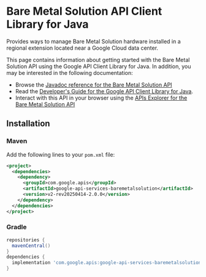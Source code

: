 # Bare Metal Solution API Client Library for Java

Provides ways to manage Bare Metal Solution hardware installed in a regional extension located near a Google Cloud data center.

This page contains information about getting started with the Bare Metal Solution API
using the Google API Client Library for Java. In addition, you may be interested
in the following documentation:

* Browse the [Javadoc reference for the Bare Metal Solution API][javadoc]
* Read the [Developer's Guide for the Google API Client Library for Java][google-api-client].
* Interact with this API in your browser using the [APIs Explorer for the Bare Metal Solution API][api-explorer]

## Installation

### Maven

Add the following lines to your `pom.xml` file:

```xml
<project>
  <dependencies>
    <dependency>
      <groupId>com.google.apis</groupId>
      <artifactId>google-api-services-baremetalsolution</artifactId>
      <version>v2-rev20250414-2.0.0</version>
    </dependency>
  </dependencies>
</project>
```

### Gradle

```gradle
repositories {
  mavenCentral()
}
dependencies {
  implementation 'com.google.apis:google-api-services-baremetalsolution:v2-rev20250414-2.0.0'
}
```

[javadoc]: https://googleapis.dev/java/google-api-services-baremetalsolution/latest/index.html
[google-api-client]: https://github.com/googleapis/google-api-java-client/
[api-explorer]: https://developers.google.com/apis-explorer/#p/baremetalsolution/v1/
